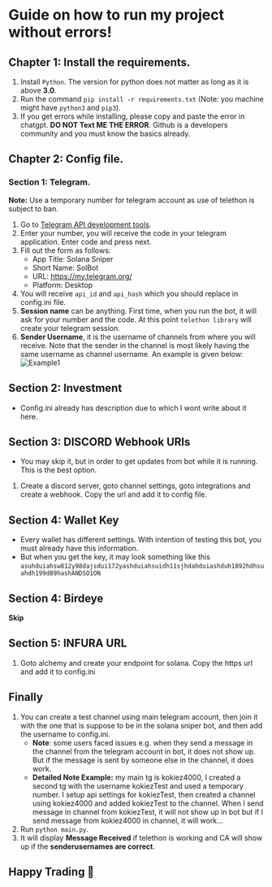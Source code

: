 # Guide on how to run my project without errors!

## Chapter 1: Install the requirements.
1. Install `Python`. The version for python does not matter as long as it is above **3.0**.
2. Run the command `pip install -r requirements.txt` (Note: you machine might have `python3` and `pip3`).
3. If you get errors while installing, please copy and paste the error in chatgpt. **DO NOT Text ME THE ERROR**. Github is a developers community and you must know the basics already.

## Chapter 2: Config file.
### Section 1: Telegram.
**Note:** Use a temporary number for telegram account as use of telethon is subject to ban.
1. Go to [Telegram API development tools](https://my.telegram.org/auth?to=apps).
2. Enter your number, you will receive the code in your telegram application. Enter code and press next.
3. Fill out the form as follows:
      - App Title: Solana Sniper
      - Short Name: SolBot
      - URL: https://my.telegram.org/
      - Platform: Desktop
4. You will receive `api_id` and `api_hash` which you should replace in config.ini file.
5. **Session name** can be anything. First time, when you run the bot, it will ask for your number and the code. At this point `telethon library` will create your telegram session.
6. **Sender Username**, it is the username of channels from where you will receive. Note that the sender in the channel is most likely having the same username as channel username. An example is given below:
![Example1](https://i.ibb.co/Cvqtbhx/Screenshot-2024-01-02-233151.png)

## Section 2: Investment
-  Config.ini already has description due to which I wont write about it here.

## Section 3: DISCORD Webhook URls
- You may skip it, but in order to get updates from bot while it is running. This is the best option.
1. Create a discord server, goto channel settings, goto integrations and create a webhook. Copy the url and add it to config file.

## Section 4: Wallet Key
- Every wallet has different settings. With intention of testing this bot, you must already have this information.
- But when you get the key, it may look something like this `asuhduiahsw812y98dajsdui172yashduiahsuidh11sjhdahduiashduh1892hdhsuahdh199d89hashANDSO1ON`

## Section 4: Birdeye
**Skip**

## Section 5: INFURA URL
1. Goto alchemy and create your endpoint for solana. Copy the https url and add it to config.ini

## Finally
1. You can create a test channel using main telegram account, then join it with the one that is suppose to be in the solana sniper bot, and then add the username to config.ini.
      - **Note**: some users faced issues e.g. when they send a message in the channel from the telegram account in bot, it does not show up. But if the message is sent by someone else in the channel, it does work.
      - **Detailed Note Example:** my main tg is kokiez4000, I created a second tg with the username kokiezTest and used a temporary number. I setup api settings for kokiezTest, then created a channel using kokiez4000             and added kokiezTest to the channel. When I send message in channel from kokiezTest, it will not show up in bot but if I send message from kokiez4000 in channel, it will work...
2. Run `python main.py`.
3. It will display **Message Received** if telethon is working and CA will show up if the **senderusernames are correct**.

## Happy Trading 🎉
